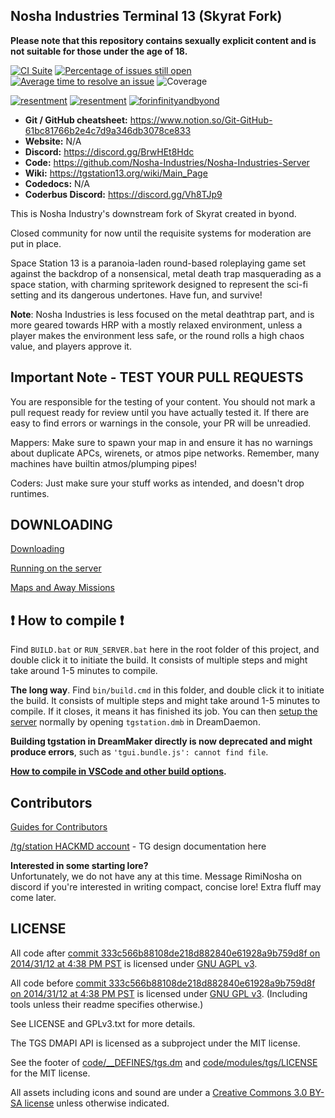 ## Nosha Industries Terminal 13 (Skyrat Fork)

**Please note that this repository contains sexually explicit content and is not suitable for those under the age of 18.**

[![CI Suite](https://github.com/Nosha-Industries/Nosha-Industries-Server/actions/workflows/ci_suite.yml/badge.svg)](https://github.com/Nosha-Industries/Nosha-Industries-Server/actions/workflows/ci_suite.yml)
[![Percentage of issues still open](https://isitmaintained.com/badge/open/Nosha-Industries/Nosha-Industries-Server.svg)](https://isitmaintained.com/project/Nosha-Industries/Nosha-Industries-Server "Percentage of issues still open")
[![Average time to resolve an issue](https://isitmaintained.com/badge/resolution/Nosha-Industries/Nosha-Industries-Server.svg)](https://isitmaintained.com/project/Nosha-Industries/Nosha-Industries-Server "Average time to resolve an issue")
![Coverage](https://img.shields.io/codecov/c/github/Nosha-Industries/Nosha-Industries-Server)

[![resentment](https://forthebadge.com/images/badges/built-with-resentment.svg)](https://www.monkeyuser.com/assets/images/2019/131-bug-free.png) [![resentment](https://forthebadge.com/images/badges/contains-technical-debt.svg)](https://user-images.githubusercontent.com/8171642/50290880-ffef5500-043a-11e9-8270-a2e5b697c86c.png) [![forinfinityandbyond](https://user-images.githubusercontent.com/5211576/29499758-4efff304-85e6-11e7-8267-62919c3688a9.gif)](https://www.reddit.com/r/SS13/comments/5oplxp/what_is_the_main_problem_with_byond_as_an_engine/dclbu1a)

* **Git / GitHub cheatsheet:** https://www.notion.so/Git-GitHub-61bc81766b2e4c7d9a346db3078ce833
* **Website:** N/A
* **Discord:** https://discord.gg/BrwHEt8Hdc
* **Code:** https://github.com/Nosha-Industries/Nosha-Industries-Server
* **Wiki:** https://tgstation13.org/wiki/Main_Page
* **Codedocs:** N/A
* **Coderbus Discord:** https://discord.gg/Vh8TJp9

This is Nosha Industry's downstream fork of Skyrat created in byond.

Closed community for now until the requisite systems for moderation are put in place.

Space Station 13 is a paranoia-laden round-based roleplaying game set against the backdrop of a nonsensical, metal death trap masquerading as a space station, with charming spritework designed to represent the sci-fi setting and its dangerous undertones. Have fun, and survive!

**Note**: Nosha Industries is less focused on the metal deathtrap part, and is more geared towards HRP with a mostly relaxed environment, unless a player makes the environment less safe, or the round rolls a high chaos value, and players approve it.

## Important Note - TEST YOUR PULL REQUESTS

You are responsible for the testing of your content. You should not mark a pull request ready for review until you have actually tested it. If there are easy to find errors or warnings in the console, your PR will be unreadied.

Mappers: Make sure to spawn your map in and ensure it has no warnings about duplicate APCs, wirenets, or atmos pipe networks. Remember, many machines have builtin atmos/plumping pipes!

Coders: Just make sure your stuff works as intended, and doesn't drop runtimes.

## DOWNLOADING
[Downloading](.github/guides/DOWNLOADING.md)

[Running on the server](.github/guides/RUNNING_A_SERVER.md)

[Maps and Away Missions](.github/guides/MAPS_AND_AWAY_MISSIONS.md)

## :exclamation: How to compile :exclamation:

Find `BUILD.bat` or `RUN_SERVER.bat` here in the root folder of this project, and double click it to initiate the build. It consists of multiple steps and might take around 1-5 minutes to compile.

**The long way**. Find `bin/build.cmd` in this folder, and double click it to initiate the build. It consists of multiple steps and might take around 1-5 minutes to compile. If it closes, it means it has finished its job. You can then [setup the server](.github/guides/RUNNING_A_SERVER.md) normally by opening `tgstation.dmb` in DreamDaemon.

**Building tgstation in DreamMaker directly is now deprecated and might produce errors**, such as `'tgui.bundle.js': cannot find file`.

**[How to compile in VSCode and other build options](tools/build/README.md).**

## Contributors
[Guides for Contributors](.github/CONTRIBUTING.md)

[/tg/station HACKMD account](https://hackmd.io/@tgstation) - TG design documentation here

**Interested in some starting lore?**  
Unfortunately, we do not have any at this time. Message RimiNosha on discord if you're interested in writing compact, concise lore! Extra fluff may come later.

## LICENSE

All code after [commit 333c566b88108de218d882840e61928a9b759d8f on 2014/31/12 at 4:38 PM PST](https://github.com/tgstation/tgstation/commit/333c566b88108de218d882840e61928a9b759d8f) is licensed under [GNU AGPL v3](https://www.gnu.org/licenses/agpl-3.0.html).

All code before [commit 333c566b88108de218d882840e61928a9b759d8f on 2014/31/12 at 4:38 PM PST](https://github.com/tgstation/tgstation/commit/333c566b88108de218d882840e61928a9b759d8f) is licensed under [GNU GPL v3](https://www.gnu.org/licenses/gpl-3.0.html).
(Including tools unless their readme specifies otherwise.)

See LICENSE and GPLv3.txt for more details.

The TGS DMAPI API is licensed as a subproject under the MIT license.

See the footer of [code/__DEFINES/tgs.dm](./code/__DEFINES/tgs.dm) and [code/modules/tgs/LICENSE](./code/modules/tgs/LICENSE) for the MIT license.

All assets including icons and sound are under a [Creative Commons 3.0 BY-SA license](https://creativecommons.org/licenses/by-sa/3.0/) unless otherwise indicated.
